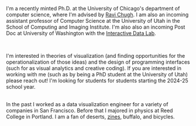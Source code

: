 I'm a recently minted Ph.D. at the University of Chicago's department of computer science, where I'm advised by [Ravi Chugh](http://people.cs.uchicago.edu/~rchugh/). I am also an incoming assistant professor of Computer Science at the University of Utah in the School of Computing and Imaging Institute. I'm also also an incoming Post Doc at University of Washington with the [Interactive Data Lab](https://idl.cs.washington.edu/).

<br/>

I'm interested in theories of visualization (and finding opportunities for the operationalization of those ideas) and the design of programming interfaces (such for as visual analytics and creative coding). If you are interested in working with me (such as by being a PhD student at the University of Utah) please reach out! I'm looking for students for students starting the 2024-25 school year. 

<br/>
In the past I worked as a data visualization engineer for a variety of companies in San Francisco. 
Before that I majored in physics at Reed College in Portland. 
I am a fan of deserts, <a href="https://www.mcnutt.in/#/zines">zines</a>, buffalo, and bicycles.
